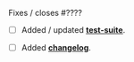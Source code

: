 <!-- Thank you for your contribution.
     Make sure you read the contributing guide and fill this template. -->


<!-- If this is a bug fix, make sure the bug was reported beforehand. -->
Fixes / closes #????


<!-- Remove anything that doesn't apply in the following checklist. -->

<!-- If there is a user-visible change and testing is not prohibitively expensive: -->
- [ ] Added / updated [**test-suite**](test).

<!-- If this is a feature pull request / breaks compatibility: -->
- [ ] Added [**changelog**](Changes.md).

